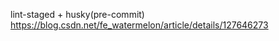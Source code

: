 <!--
 * @Descripttion:
 * @Author: suanmei
 * @Date: 2023-03-30 14:13:03
 * @LastEditors: suanmei
 * @LastEditTime: 2023-03-30 14:13:22
-->

lint-staged + husky(pre-commit)
https://blog.csdn.net/fe_watermelon/article/details/127646273
